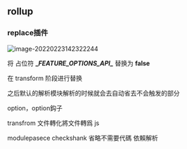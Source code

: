 ## rollup

### replace插件

![image-20220223142322244](C:\Users\admin\AppData\Roaming\Typora\typora-user-images\image-20220223142322244.png)

将 占位符 **\__FEATURE_OPTIONS_API\__** 替换为 **false**

在 transform 阶段进行替换

之后默认的解析模块解析的时候就会去自动省去不会触发的部分





option，option鈎子



transfrom 文件轉化將文件轉爲 js

modulepasece  checkshank 省略不需要代碼    依賴解析